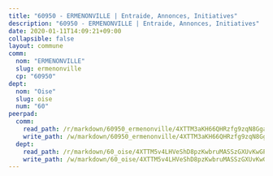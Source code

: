 ```yaml
---
title: "60950 - ERMENONVILLE | Entraide, Annonces, Initiatives"
description: "60950 - ERMENONVILLE | Entraide, Annonces, Initiatives"
date: 2020-01-11T14:09:21+09:00
collapsible: false
layout: commune
comm:
  nom: "ERMENONVILLE"
  slug: ermenonville
  cp: "60950"
dept:
  nom: "Oise"
  slug: oise
  num: "60"
peerpad:
  comm:
    read_path: /r/markdown/60950_ermenonville/4XTTM3aKH66QHRzfg9zqN8GgasHRWJPsp7vcgXwknUGuqAAyB
    write_path: /w/markdown/60950_ermenonville/4XTTM3aKH66QHRzfg9zqN8GgasHRWJPsp7vcgXwknUGuqAAyB-K3TgU1iZsfF7mYGTK4MTrPmKmGBJacfSZ5LK6nmUZRJK1Qs9GemtjA4BqvKsF8dGrtAJ9HowK1U694Evp8Dr4mQFJYpCQKYhCvPGCT8LWKtZ7QSopqnYaaUEJ9JdDVndp8UuYwFj
  dept:
    read_path: /r/markdown/60_oise/4XTTM5v4LHVeShD8pzKwbruMASSzGXUvKwGPyPNR6Aq6aruGY
    write_path: /w/markdown/60_oise/4XTTM5v4LHVeShD8pzKwbruMASSzGXUvKwGPyPNR6Aq6aruGY-K3TgTfEPmBuMGxs3WizC7aafmuSUvuvwsE7nM986pS4fEczEhokrfL1mXNtU722XatpEcDhfhLf5xd24JkCKBD4DcQHeF5CYjEkAVzDN3PuQerZfYGZ5zy2XFcJNh2Z1pYjLoQTn
---
```


